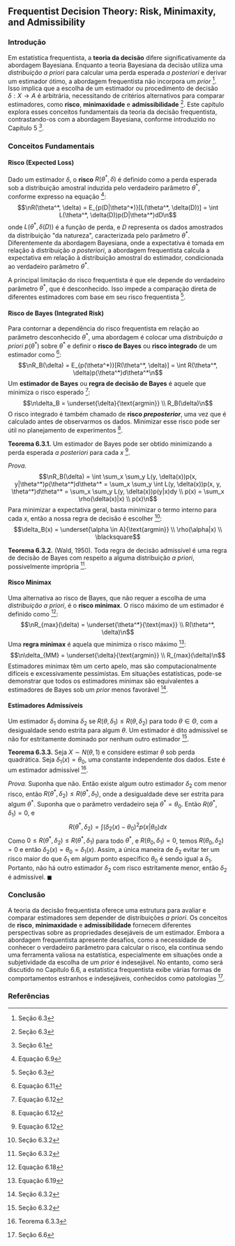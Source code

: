 ## Frequentist Decision Theory: Risk, Minimaxity, and Admissibility

### Introdução
Em estatística frequentista, a **teoria da decisão** difere significativamente da abordagem Bayesiana. Enquanto a teoria Bayesiana da decisão utiliza uma *distribuição a priori* para calcular uma perda esperada *a posteriori* e derivar um estimador ótimo, a abordagem frequentista não incorpora um *prior* [^6]. Isso implica que a escolha de um estimador ou procedimento de decisão $\delta: X \rightarrow A$ é arbitrária, necessitando de critérios alternativos para comparar estimadores, como **risco**, **minimaxidade** e **admissibilidade** [^6]. Este capítulo explora esses conceitos fundamentais da teoria da decisão frequentista, contrastando-os com a abordagem Bayesiana, conforme introduzido no Capítulo 5 [^1].

### Conceitos Fundamentais

#### Risco (Expected Loss)
Dado um estimador $\delta$, o **risco** $R(\theta^*, \delta)$ é definido como a perda esperada sob a distribuição amostral induzida pelo verdadeiro parâmetro $\theta^*$, conforme expresso na equação [^9]:
$$\nR(\theta^*, \delta) = E_{p(D|\theta^*)}[L(\theta^*, \delta(D))] = \int L(\theta^*, \delta(D))p(D|\theta^*)dD\n$$
onde $L(\theta^*, \delta(D))$ é a função de perda, e $D$ representa os dados amostrados da distribuição "da natureza", caracterizada pelo parâmetro $\theta^*$. Diferentemente da abordagem Bayesiana, onde a expectativa é tomada em relação à distribuição *a posteriori*, a abordagem frequentista calcula a expectativa em relação à distribuição amostral do estimador, condicionada ao verdadeiro parâmetro $\theta^*$.

A principal limitação do risco frequentista é que ele depende do verdadeiro parâmetro $\theta^*$, que é desconhecido. Isso impede a comparação direta de diferentes estimadores com base em seu risco frequentista [^10].

#### Risco de Bayes (Integrated Risk)
Para contornar a dependência do risco frequentista em relação ao parâmetro desconhecido $\theta^*$, uma abordagem é colocar uma *distribuição a priori* $p(\theta^*)$ sobre $\theta^*$ e definir o **risco de Bayes** ou **risco integrado** de um estimador como [^11]:
$$\nR_B(\delta) = E_{p(\theta^*)}[R(\theta^*, \delta)] = \int R(\theta^*, \delta)p(\theta^*)d\theta^*\n$$
Um **estimador de Bayes** ou **regra de decisão de Bayes** é aquele que minimiza o risco esperado [^12]:
$$\n\delta_B = \underset{\delta}{\text{argmin}} \\ R_B(\delta)\n$$
O risco integrado é também chamado de **risco *preposterior***, uma vez que é calculado antes de observarmos os dados. Minimizar esse risco pode ser útil no planejamento de experimentos [^12].

**Teorema 6.3.1.** Um estimador de Bayes pode ser obtido minimizando a perda esperada *a posteriori* para cada $x$ [^12].

*Prova.*
$$\nR_B(\delta) = \int \sum_x \sum_y L(y, \delta(x))p(x, y|\theta^*)p(\theta^*)d\theta^* = \sum_x \sum_y \int L(y, \delta(x))p(x, y, \theta^*)d\theta^* = \sum_x \sum_y L(y, \delta(x))p(y|x)dy \\ p(x) = \sum_x \rho(\delta(x)|x) \\ p(x)\n$$
Para minimizar a expectativa geral, basta minimizar o termo interno para cada $x$, então a nossa regra de decisão é escolher [^17]:
$$\delta_B(x) = \underset{\alpha \in A}{\text{argmin}} \\ \rho(\alpha|x) \\ \blacksquare$$

**Teorema 6.3.2.** (Wald, 1950). Toda regra de decisão admissível é uma regra de decisão de Bayes com respeito a alguma distribuição *a priori*, possivelmente imprópria [^17].

#### Risco Minimax
Uma alternativa ao risco de Bayes, que não requer a escolha de uma *distribuição a priori*, é o **risco minimax**. O risco máximo de um estimador é definido como [^18]:
$$\nR_{max}(\delta) = \underset{\theta^*}{\text{max}} \\ R(\theta^*, \delta)\n$$
Uma **regra minimax** é aquela que minimiza o risco máximo [^19]:
$$\n\delta_{MM} = \underset{\delta}{\text{argmin}} \\ R_{max}(\delta)\n$$
Estimadores minimax têm um certo apelo, mas são computacionalmente difíceis e excessivamente pessimistas. Em situações estatísticas, pode-se demonstrar que todos os estimadores minimax são equivalentes a estimadores de Bayes sob um *prior* menos favorável [^17].

#### Estimadores Admissíveis
Um estimador $\delta_1$ domina $\delta_2$ se $R(\theta, \delta_1) \leq R(\theta, \delta_2)$ para todo $\theta \in \Theta$, com a desigualdade sendo estrita para algum $\theta$. Um estimador é dito admissível se não for estritamente dominado por nenhum outro estimador [^17].

**Teorema 6.3.3.** Seja $X \sim N(\theta, 1)$ e considere estimar $\theta$ sob perda quadrática. Seja $\delta_1(x) = \theta_0$, uma constante independente dos dados. Este é um estimador admissível [^20].

*Prova.* Suponha que não. Então existe algum outro estimador $\delta_2$ com menor risco, então $R(\theta^*, \delta_2) \leq R(\theta^*, \delta_1)$, onde a desigualdade deve ser estrita para algum $\theta^*$. Suponha que o parâmetro verdadeiro seja $\theta^* = \theta_0$. Então $R(\theta^*, \delta_1) = 0$, e
$$R(\theta^*, \delta_2) = \int(\delta_2(x) - \theta_0)^2p(x|\theta_0)dx$$
Como $0 \leq R(\theta^*, \delta_2) \leq R(\theta^*, \delta_1)$ para todo $\theta^*$, e $R(\theta_0, \delta_1) = 0$, temos $R(\theta_0, \delta_2) = 0$ e então $\delta_2(x) = \theta_0 = \delta_1(x)$. Assim, a única maneira de $\delta_2$ evitar ter um risco maior do que $\delta_1$ em algum ponto específico $\theta_0$ é sendo igual a $\delta_1$. Portanto, não há outro estimador $\delta_2$ com risco estritamente menor, então $\delta_2$ é admissível. $\blacksquare$

### Conclusão

A teoria da decisão frequentista oferece uma estrutura para avaliar e comparar estimadores sem depender de distribuições *a priori*. Os conceitos de **risco**, **minimaxidade** e **admissibilidade** fornecem diferentes perspectivas sobre as propriedades desejáveis de um estimador. Embora a abordagem frequentista apresente desafios, como a necessidade de conhecer o verdadeiro parâmetro para calcular o risco, ela continua sendo uma ferramenta valiosa na estatística, especialmente em situações onde a subjetividade da escolha de um *prior* é indesejável. No entanto, como será discutido no Capítulo 6.6, a estatística frequentista exibe várias formas de comportamentos estranhos e indesejáveis, conhecidos como patologias [^21].

### Referências
[^1]: Seção 6.1
[^6]: Seção 6.3
[^9]: Equação 6.9
[^10]: Seção 6.3
[^11]: Equação 6.11
[^12]: Equação 6.12
[^17]: Seção 6.3.2
[^18]: Equação 6.18
[^19]: Equação 6.19
[^20]: Teorema 6.3.3
[^21]: Seção 6.6

<!-- END -->